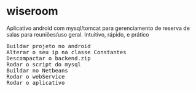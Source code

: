 # wiseroom
Aplicativo android com mysql/tomcat para gerenciamento de reserva de salas para reuniões/uso geral. Intuitivo, rápido, e prático

<pre>
Buildar projeto no android
Alterar o seu ip na classe Constantes
Descompactar o backend.zip
Rodar o script do mysql 
Buildar no Netbeans
Rodar o webService
Rodar o aplicativo
</pre>
